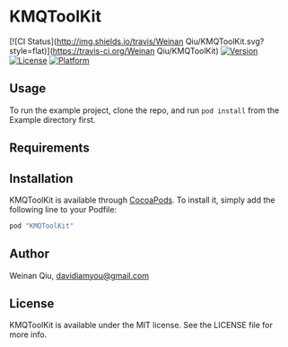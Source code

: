 # KMQToolKit

[![CI Status](http://img.shields.io/travis/Weinan Qiu/KMQToolKit.svg?style=flat)](https://travis-ci.org/Weinan Qiu/KMQToolKit)
[![Version](https://img.shields.io/cocoapods/v/KMQToolKit.svg?style=flat)](http://cocoapods.org/pods/KMQToolKit)
[![License](https://img.shields.io/cocoapods/l/KMQToolKit.svg?style=flat)](http://cocoapods.org/pods/KMQToolKit)
[![Platform](https://img.shields.io/cocoapods/p/KMQToolKit.svg?style=flat)](http://cocoapods.org/pods/KMQToolKit)

## Usage

To run the example project, clone the repo, and run `pod install` from the Example directory first.

## Requirements

## Installation

KMQToolKit is available through [CocoaPods](http://cocoapods.org). To install
it, simply add the following line to your Podfile:

```ruby
pod "KMQToolKit"
```

## Author

Weinan Qiu, davidiamyou@gmail.com

## License

KMQToolKit is available under the MIT license. See the LICENSE file for more info.
